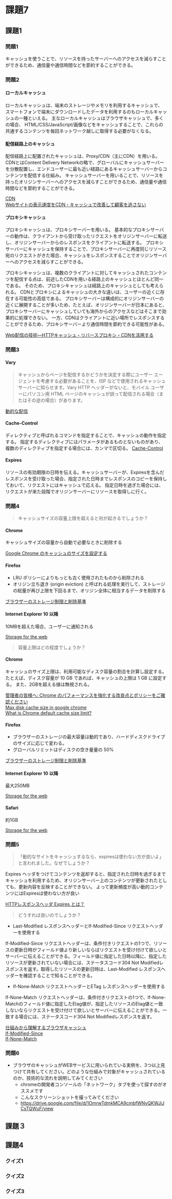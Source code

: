 # 課題7

## 課題1

### 問題1

キャッシュを使うことで、リソースを持ったサーバーへのアクセスを減らすことができるため、通信量や通信時間などを節約することができる。

### 問題2

#### ローカルキャッシュ

ローカルキャッシュは、端末のストレージやメモリを利用するキャッシュで、
スマートフォンで端末にダウンロードしたデータを利用するのもローカルキャッシュの一種といえる。
主なローカルキャッシュはブラウザキャッシュで、多くの場合、
HTML/CSS/JavaScript/画像などをキャッシュすることで、これらの共通するコンテンツを毎回ネットワーク越しに取得する必要がなくなる。

#### 配信経路上のキャッシュ

配信経路上に配置されたキャッシュは、Proxy/CDN（主にCDN）を用いる。
CDNとはContent Delivery Networkの略で、グローバルにキャッシュサーバーを分散配置し、エンドユーザーに最も近い経路にあるキャッシュサーバーからコンテンツを配信する仕組み。
キャッシュサーバーを用いることで、リソースを持ったオリジンサーバーへのアクセスを減らすことができるため、通信量や通信時間などを節約することができる。

[CDN](https://www.otsuka-shokai.co.jp/words/cdn.html)  
[Webサイトの表⽰速度をCDN・キャッシュで改善して顧客を逃さない](https://www.ntt.com/bizon/network-ict_website-response.html)

#### プロキシキャッシュ

プロキシキャッシュは、プロキシサーバーを用いる。
基本的なプロキシサーバーの動作は、クライアントから受け取ったリクエストをオリジンサーバーに転送し、オリジンサーバーからのレスポンスをクライアントに転送する。
プロキシサーバーにキャッシュを保持することで、プロキシサーバーに再度同じリソース宛のリクエストがきた場合、キャッシュをレスポンスすることでオリジンサーバーへのアクセスを減らすことができる。  

プロキシキャッシュは、複数のクライアントに対してキャッシュされたコンテンツを配信する点は、前述したCDNを用いる経路上のキャッシュとほとんど同一である。
そのため、プロキシキャッシュは経路上のキャッシュとしても考えられる。
CDNとプロキシによるキャッシュの大きな違いは、ユーザーの近くに存在する可能性の高低である。
プロキシサーバーは構成的にオリジンサーバーの近くに展開することが多いため、たとえば、オリジンサーバーが日本にあると、プロキシサーバーにキャッシュしていても海外からのアクセスなどはそこまで効果的に処理できない。
一方、CDNはクライアントに近い場所でレスポンスすることができるため、プロキシサーバーより通信時間を節約できる可能性がある。

[Web配信の技術―HTTPキャッシュ・リバースプロキシ・CDNを活用する](https://gihyo.jp/book/2021/978-4-297-11925-6)

### 問題3

#### Vary
> キャッシュからページを配信するかどうかを決定する際にユーザー エージェントを考慮する必要があることを、ISP などで使用されるキャッシュ サーバーに知らせます。Vary HTTP ヘッダーがないと、モバイル ユーザーにパソコン用 HTML ページのキャッシュが誤って配信される場合（またはその逆の場合）があります。

[動的な配信](https://developers.google.com/search/mobile-sites/mobile-seo/dynamic-serving?hl=ja#the-vary-http-header)

#### Cache-Control

ディレクティブと呼ばれるコマンドを指定することで、キャッシュの動作を指定する。
指定するディレクティブにはパラメータがあるものとないものがあり、複数のディレクティブを指定する場合には、カンマで区切る。
[Cache-Control](https://developer.mozilla.org/ja/docs/Web/HTTP/Headers/Cache-Control)

#### Expires

リソースの有効期限の日時を伝える。キャッシュサーバーが、Expiresを含んだレスポンスを受け取った場合、指定された日時までレスポンスのコピーを保持しておいて、リクエストにはキャッシュで応える。
指定日時を過ぎた場合には、リクエストが来た段階でオリジンサーバーにリソースを取得しに行く。

### 問題4

> キャッシュサイズの容量上限を超えると何が起きるでしょうか？

#### Chrome

キャッシュサイズの容量から自動で必要なときに削除する

[Google Chrome のキャッシュのサイズを設定する](https://www.tipsfound.com/chrome/01003)

#### Firefox

- LRU ポリシーによりもっとも古く使用されたものから削除される
- オリジン立ち退き (origin eviction) と呼ばれる処理を実行して、ストレージの総量が再び上限を下回るまで、オリジン全体に相当するデータを削除する

[ブラウザーのストレージ制限と削除基準](https://www.tipsfound.com/chrome/01003)

#### Internet Explorer 10 以降

10MBを超えた場合、ユーザーに通知される

[Storage for the web](https://web.dev/storage-for-the-web/)

> 容量上限はどの程度でしょうか？

#### Chrome

キャッシュのサイズ上限は、利用可能なディスク容量の割合を計算し設定する。たとえば、ディスク容量が 10 GB であれば、キャッシュの上限は 1 GB に設定する。
また、2GBを超える値は無視される。

[管理者の皆様へ: Chrome のパフォーマンスを強化する改良点とポリシーをご確認ください](https://cloud.google.com/blog/ja/products/chrome-enterprise/improvements-and-polices-make-chrome-more-performant)  
[Max disk cache size in google chrome](https://stackoverflow.com/questions/22280326/max-disk-cache-size-in-google-chrome)  
[What is Chrome default cache size limit?](https://newbedev.com/what-is-chrome-default-cache-size-limit)

#### Firefox

- ブラウザーのストレージの最大容量は動的であり、ハードディスクドライブのサイズに応じて変わる。
- グローバルリミットはディスクの空き量量の 50%

[ブラウザーのストレージ制限と削除基準](https://www.tipsfound.com/chrome/01003)

#### Internet Explorer 10 以降

最大250MB

[Storage for the web](https://web.dev/storage-for-the-web/)

#### Safari

約1GB

[Storage for the web](https://web.dev/storage-for-the-web/)

### 問題5

> 「動的なサイトをキャッシュするなら、expiresは使わない方が良いよ」と言われました。なぜでしょうか？

Expires ヘッダをつけてコンテンツを返却すると、指定された日時を過ぎるまでキャッシュを利用するため、オリジンサーバー上のコンテンツが更新されたとしても、更新内容を反映することができない。 
よって更新頻度が高い動的コンテンツにはExpiresは使わない方が良い

[HTTPレスポンスヘッダ Expires とは？](https://weblabo.oscasierra.net/http-header-response-expires/)

> どうすれば良いのでしょうか？

- Last-Modified レスポンスヘッダーとIf-Modified-Since リクエストヘッダーを使用する

If-Modified-Since リクエストヘッダーは、条件付きリクエストの1つで、リソースの更新日時がフィールド値より新しいならばリクエストを受け付けて欲しいとサーバーに伝えることができる。フィールド値に指定した日時以降に、指定したリソースが更新されていない場合には、ステータスコード304 Not Modifiedレスポンスを返す。取得したリソースの更新日時は、Last-Modified レスポンスヘッダーを確認することで知ることができる。

- If-None-Match リクエストヘッダーとETag レスポンスヘッダーを使用する

If-None-Match リクエストヘッダーは、条件付きリクエストの1つで、If-None-Matchのフィールド値に指定したEtag値が、指定したリソースのEtag値と一致しないならリクエストを受け付けて欲しいとサーバーに伝えることができる。一致する場合には、ステータスコード304 Not Modifiedレスポンスを返す。

[仕組みから理解するブラウザキャッシュ](https://satoyan419.com/post/browser-caching/)  
[If-Modified-Since](https://developer.mozilla.org/ja/docs/Web/HTTP/Headers/If-Modified-Since)  
[If-None-Match](https://developer.mozilla.org/ja/docs/Web/HTTP/Headers/If-None-Match)

### 問題6

- ブラウザのキャッシュがWEBサービスに用いられている実例を、3つ以上見つけて共有してください。どのような仕組みで対象がキャッシュされているのか、技術的な流れを説明してみてください
  - chromeの開発者コンソールの「ネットワーク」タブを使って探すのがオススメです
  - こんなスクリーンショットを撮ってみてください
  - https://drive.google.com/file/d/1OmrwTdmkMCA9cmbfWNyQKWJiJCsTQWuF/view

## 課題３

## 課題4

### クイズ1

### クイズ2

### クイズ3

